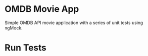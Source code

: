 # OMDB Movie App
Simple OMDB API movie application with a series of unit tests using ngMock.

# Run Tests
